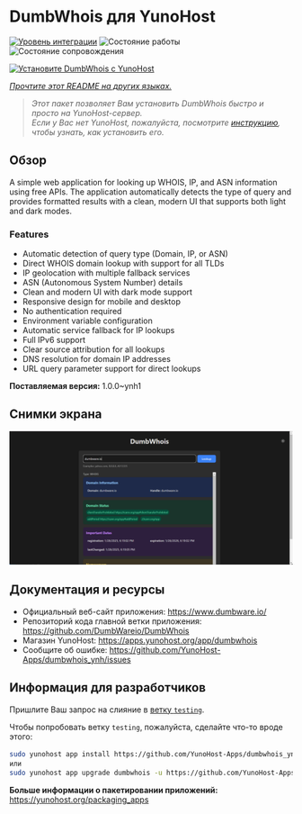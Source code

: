 <!--
Важно: этот README был автоматически сгенерирован <https://github.com/YunoHost/apps/tree/master/tools/readme_generator>
Он НЕ ДОЛЖЕН редактироваться вручную.
-->

# DumbWhois для YunoHost

[![Уровень интеграции](https://apps.yunohost.org/badge/integration/dumbwhois)](https://ci-apps.yunohost.org/ci/apps/dumbwhois/)
![Состояние работы](https://apps.yunohost.org/badge/state/dumbwhois)
![Состояние сопровождения](https://apps.yunohost.org/badge/maintained/dumbwhois)

[![Установите DumbWhois с YunoHost](https://install-app.yunohost.org/install-with-yunohost.svg)](https://install-app.yunohost.org/?app=dumbwhois)

*[Прочтите этот README на других языках.](./ALL_README.md)*

> *Этот пакет позволяет Вам установить DumbWhois быстро и просто на YunoHost-сервер.*  
> *Если у Вас нет YunoHost, пожалуйста, посмотрите [инструкцию](https://yunohost.org/install), чтобы узнать, как установить его.*

## Обзор

A simple web application for looking up WHOIS, IP, and ASN information using free APIs. The application automatically detects the type of query and provides formatted results with a clean, modern UI that supports both light and dark modes.

### Features

- Automatic detection of query type (Domain, IP, or ASN)
- Direct WHOIS domain lookup with support for all TLDs
- IP geolocation with multiple fallback services
- ASN (Autonomous System Number) details
- Clean and modern UI with dark mode support
- Responsive design for mobile and desktop
- No authentication required
- Environment variable configuration
- Automatic service fallback for IP lookups
- Full IPv6 support
- Clear source attribution for all lookups
- DNS resolution for domain IP addresses
- URL query parameter support for direct lookups


**Поставляемая версия:** 1.0.0~ynh1

## Снимки экрана

![Снимок экрана DumbWhois](./doc/screenshots/screenshot.png)

## Документация и ресурсы

- Официальный веб-сайт приложения: <https://www.dumbware.io/>
- Репозиторий кода главной ветки приложения: <https://github.com/DumbWareio/DumbWhois>
- Магазин YunoHost: <https://apps.yunohost.org/app/dumbwhois>
- Сообщите об ошибке: <https://github.com/YunoHost-Apps/dumbwhois_ynh/issues>

## Информация для разработчиков

Пришлите Ваш запрос на слияние в [ветку `testing`](https://github.com/YunoHost-Apps/dumbwhois_ynh/tree/testing).

Чтобы попробовать ветку `testing`, пожалуйста, сделайте что-то вроде этого:

```bash
sudo yunohost app install https://github.com/YunoHost-Apps/dumbwhois_ynh/tree/testing --debug
или
sudo yunohost app upgrade dumbwhois -u https://github.com/YunoHost-Apps/dumbwhois_ynh/tree/testing --debug
```

**Больше информации о пакетировании приложений:** <https://yunohost.org/packaging_apps>
